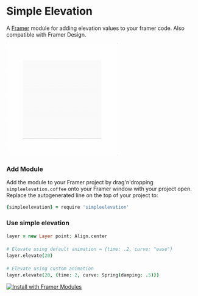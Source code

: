 # Simple Elevation

A [Framer](https://github.com/koenbok/Framer) module for adding elevation values to your framer code. Also compatible with Framer Design.

[![Simple-Elevation Demo](/Simple-elevation-demo.gif)](https://framer.cloud/gXXfI)

### Add Module
Add the module to your Framer project by drag'n'dropping `simpleelevation.coffee` onto your Framer window with your project open.
Replace the autogenerated line on the top of your project to:

```coffeescript
{simpleelevation} = require 'simpleelevation'
````

### Use simple elevation

```coffeescript
layer = new Layer point: Align.center

# Elevate using default animation = {time: .2, curve: "ease"}
layer.elevate(20)

# Elevate using custom animation
layer.elevate(20, {time: 2, curve: Spring(damping: .5)})
```

<a href='https://open.framermodules.com/<Simple Elevation>'>
    <img alt='Install with Framer Modules'
    src='https://www.framermodules.com/assets/badge@2x.png' width='160' height='40' />
</a>

